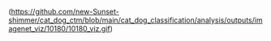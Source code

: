 (https://github.com/new-Sunset-shimmer/cat_dog_ctm/blob/main/cat_dog_classification/analysis/outputs/imagenet_viz/10180/10180_viz.gif)
